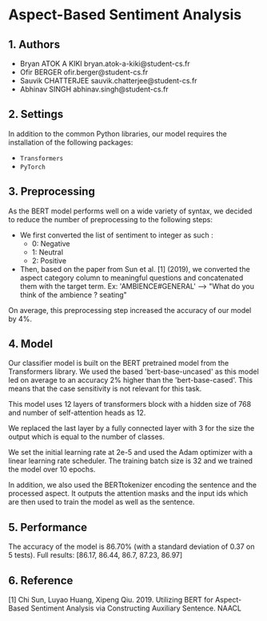 # Aspect-Based Sentiment Analysis

## 1.  Authors

-   Bryan ATOK A KIKI bryan.atok-a-kiki\@student-cs.fr
-   Ofir BERGER ofir.berger\@student-cs.fr
-   Sauvik CHATTERJEE sauvik.chatterjee\@student-cs.fr
-   Abhinav SINGH abhinav.singh\@student-cs.fr

## 2.  Settings

In addition to the common Python libraries, our model requires the
installation of the following packages: 
- `Transformers`
- `PyTorch`

## 3.  Preprocessing

As the BERT model performs well on a wide variety of syntax, we decided
to reduce the number of preprocessing to the following steps: 
- We first converted the list of sentiment to integer as such : 
  - 0: Negative
  - 1: Neutral 
  - 2: Positive 
- Then, based on the paper from Sun et
al. \[1\] (2019), we converted the aspect category column to meaningful
questions and concatenated them with the target term. 
Ex: 'AMBIENCE\#GENERAL' --\> "What do you think of the ambience ? seating"

On average, this preprocessing step increased the accuracy of our model
by 4%.

## 4.  Model

Our classifier model is built on the BERT pretrained model from the
Transformers library. We used the based 'bert-base-uncased' as this
model led on average to an accuracy 2% higher than the
'bert-base-cased'. This means that the case sensitivity is not relevant
for this task.

This model uses 12 layers of transformers block with a hidden size of
768 and number of self-attention heads as 12.

We replaced the last layer by a fully connected layer with 3 for the
size the output which is equal to the number of classes.

We set the initial learning rate at 2e-5 and used the Adam optimizer
with a linear learning rate scheduler. The training batch size is 32 and
we trained the model over 10 epochs.

In addition, we also used the BERTtokenizer encoding the sentence and
the processed aspect. It outputs the attention masks and the input ids
which are then used to train the model as well as the sentence.

## 5.  Performance

The accuracy of the model is 86.70% (with a standard deviation of 0.37
on 5 tests). 
Full results: \[86.17, 86.44, 86.7, 87.23, 86.97\]

## 6.  Reference

\[1\] Chi Sun, Luyao Huang, Xipeng Qiu. 2019. Utilizing BERT for Aspect-Based Sentiment Analysis via
Constructing Auxiliary Sentence. NAACL
